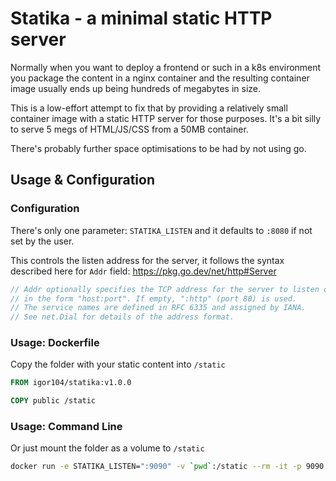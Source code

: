 # Statika - a minimal static HTTP server

Normally when you want to deploy a frontend or such in a k8s environment you package the content in a nginx container and the resulting container image usually ends up being hundreds of megabytes in size.

This is a low-effort attempt to fix that by providing a relatively small container image with a static HTTP server for those purposes. It's a bit silly to serve 5 megs of HTML/JS/CSS from a 50MB container.

There's probably further space optimisations to be had by not using go.

## Usage & Configuration

### Configuration

There's only one parameter: `STATIKA_LISTEN` and it defaults to `:8080` if not set by the user.

This controls the listen address for the server, it follows the syntax described here for `Addr` field: https://pkg.go.dev/net/http#Server
```go
// Addr optionally specifies the TCP address for the server to listen on,
// in the form "host:port". If empty, ":http" (port 80) is used.
// The service names are defined in RFC 6335 and assigned by IANA.
// See net.Dial for details of the address format.
```

### Usage: Dockerfile

Copy the folder with your static content into `/static`

```dockerfile
FROM igor104/statika:v1.0.0

COPY public /static
```

### Usage: Command Line

Or just mount the folder as a volume to `/static`
```bash
docker run -e STATIKA_LISTEN=":9090" -v `pwd`:/static --rm -it -p 9090:9090 statika
```